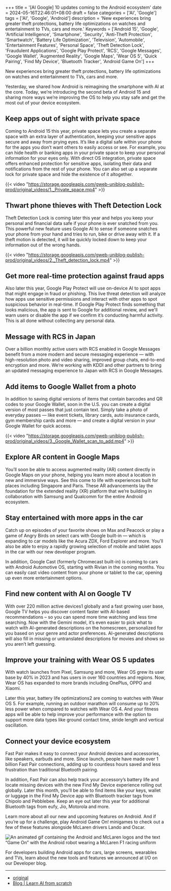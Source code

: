 +++
title = '[AI Google] 10 updates coming to the Android ecosystem'
date = 2024-05-16T22:46:01+08:00
draft = false
categories = ['AI', 'Google']
tags = ['AI', 'Google', 'Android']
description = 'New experiences bring greater theft protections, battery life optimizations on watches and entertainment to TVs, cars and more.'
Keywords = ['Android 15', 'Google', 'Artificial Intelligence', 'Smartphone', 'Security', 'Anti-Theft Protection', 'Smartwatch', 'Battery Life Optimization', 'Television', 'Automobile', 'Entertainment Features', 'Personal Space', 'Theft Detection Lock', 'Fraudulent Applications', 'Google Play Protect', 'RCS', 'Google Messages', 'Google Wallet', 'Augmented Reality', 'Google Maps', 'Wear OS 5', 'Quick Pairing', 'Find My Device', 'Bluetooth Tracker', 'Android Game On']
+++

New experiences bring greater theft protections, battery life optimizations on watches and entertainment to TVs, cars and more.

Yesterday, we shared how Android is reimagining the smartphone with AI at the core. Today, we’re introducing the second beta of Android 15 and sharing more ways we’re improving the OS to help you stay safe and get the most out of your device ecosystem.

## Keep apps out of sight with private space
Coming to Android 15 this year, private space lets you create a separate space with an extra layer of authentication, keeping your sensitive apps secure and away from prying eyes. It’s like a digital safe within your phone for the apps you don’t want others to easily access or see. For example, you can hide health or banking apps in your private space to keep your personal information for your eyes only. With direct OS integration, private space offers enhanced protection for sensitive apps, isolating their data and notifications from the rest of your phone. You can also set up a separate lock for private space and hide the existence of it altogether.

{{< video "https://storage.googleapis.com/gweb-uniblog-publish-prod/original_videos/1._Private_space.mp4" >}}

## Thwart phone thieves with Theft Detection Lock
Theft Detection Lock is coming later this year and helps you keep your personal and financial data safe if your phone is ever snatched from you. This powerful new feature uses Google AI to sense if someone snatches your phone from your hand and tries to run, bike or drive away with it. If a theft motion is detected, it will be quickly locked down to keep your information out of the wrong hands.

{{< video "https://storage.googleapis.com/gweb-uniblog-publish-prod/original_videos/2._Theft_detection_lock.mp4" >}}

## Get more real-time protection against fraud apps
Also later this year, Google Play Protect will use on-device AI to spot apps that might engage in fraud or phishing. This live threat detection will analyze how apps use sensitive permissions and interact with other apps to spot suspicious behavior in real-time. If Google Play Protect finds something that looks malicious, the app is sent to Google for additional review, and we'll warn users or disable the app if we confirm it’s conducting harmful activity. This is all done without collecting any personal data.

## Message with RCS in Japan
Over a billion monthly active users with RCS enabled in Google Messages benefit from a more modern and secure messaging experience — with high-resolution photo and video sharing, improved group chats, end-to-end encryption and more. We’re working with KDDI and other partners to bring an updated messaging experience to Japan with RCS in Google Messages.

## Add items to Google Wallet from a photo
In addition to saving digital versions of items that contain barcodes and QR codes to your Google Wallet, soon in the U.S. you can create a digital version of most passes that just contain text. Simply take a photo of everyday passes — like event tickets, library cards, auto insurance cards, gym membership cards and more — and create a digital version in your Google Wallet for quick access.

{{< video "https://storage.googleapis.com/gweb-uniblog-publish-prod/original_videos/3._Google_Wallet_scan_to_add.mp4" >}}

## Explore AR content in Google Maps
You’ll soon be able to access augmented reality (AR) content directly in Google Maps on your phone, helping you learn more about a location in new and immersive ways. See this come to life with experiences built for places including Singapore and Paris. These AR advancements lay the foundation for the extended reality (XR) platform that we’re building in collaboration with Samsung and Qualcomm for the entire Android ecosystem.

## Stay entertained with more apps in the car
Catch up on episodes of your favorite shows on Max and Peacock or play a game of Angry Birds on select cars with Google built-in — which is expanding to car models like the Acura ZDX, Ford Explorer and more. You’ll also be able to enjoy a rapidly growing selection of mobile and tablet apps in the car with our new developer program.

In addition, Google Cast (formerly Chromecast built-in) is coming to cars with Android Automotive OS, starting with Rivian in the coming months. You can easily cast video content from your phone or tablet to the car, opening up even more entertainment options.

## Find new content with AI on Google TV
With over 220 million active devices1 globally and a fast growing user base, Google TV helps you discover content faster with AI-based recommendations – so you can spend more time watching and less time searching. Now with the Gemini model, it’s even easier to pick what to watch with AI-generated descriptions on the homescreen, personalized for you based on your genre and actor preferences. AI-generated descriptions will also fill in missing or untranslated descriptions for movies and shows so you aren’t left guessing.

## Improve your training with Wear OS 5 updates
With watch launches from Pixel, Samsung and more, Wear OS grew its user base by 40% in 2023 and has users in over 160 countries and regions. Now, Wear OS has expanded to more brands including OnePlus, OPPO and Xiaomi.

Later this year, battery life optimizations2 are coming to watches with Wear OS 5. For example, running an outdoor marathon will consume up to 20% less power when compared to watches with Wear OS 4. And your fitness apps will be able to help improve your performance with the option to support more data types like ground contact time, stride length and vertical oscillation.

## Connect your device ecosystem
Fast Pair makes it easy to connect your Android devices and accessories, like speakers, earbuds and more. Since launch, people have made over 1 billion Fast Pair connections, adding up to countless hours saved and less frustration than traditional Bluetooth pairing.

In addition, Fast Pair can also help track your accessory’s battery life and locate missing devices with the new Find My Device experience rolling out globally. Later this month, you’ll be able to find items like your keys, wallet or luggage in the Find My Device app with Bluetooth tracker tags from Chipolo and Pebblebee. Keep an eye out later this year for additional Bluetooth tags from eufy, Jio, Motorola and more.

Learn more about all our new and upcoming features on Android. And if you’re up for a challenge, play Android Game On! minigames to check out a few of these features alongside McLaren drivers Lando and Oscar.

![An animated gif containing the Android and McLaren logos and the text “Game On” with the Android robot wearing a McLaren F1 racing uniform](https://storage.googleapis.com/gweb-uniblog-publish-prod/original_images/Game_on.gif)

For developers building Android apps for cars, large screens, wearables and TVs, learn about the new tools and features we announced at I/O on our Developer blog.

---

- [original](https://blog.google/products/android/android-15-google-io-2024/)
- [Blog | Learn AI from scratch](https://blog.aihub2022.top/en/post/ai-google-android-15-google-io-2024/)

